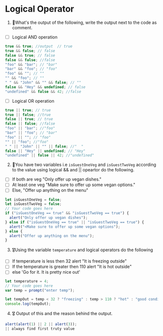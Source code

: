 # Logical Operator

1. 🥇What's the output of the following, write the output next to the code as comment.

- [ ] Logical AND operation

```js
true && true; //output  // true
true && false; // false
false && true; // false
false && false; //false
"foo" && "bar"; // "bar"
"bar" && "foo"; // "foo"
"foo" && ""; // ""
"" && "foo"; // ""
" " && "John" && "" && false; // ""
false && "Hey" && undefined; // false
"undefined" && false && 42; //false
```

- [ ] Logical OR operation

```js
true || true; // true
true || false; //true
false || true; // true
false || false; //false
"foo" || "bar"; //"foo"
"bar" || "foo"; // "bar"
"foo" || ""; // "foo"
"" || "foo"; //"foo"
" " || "John" || "" || false; //"  "
false || "Hey" || undefined; // "Hey"
"undefined" || false || 42; //"undefined"
```

2. 🥈You have two variables i.e `isGuestOneVeg` and `isGuestTwoVeg` according to the value using logical && and || opeartor do the following.

- [ ] If both are veg "Only offer up vegan dishes."
- [ ] At least one veg "Make sure to offer up some vegan options."
- [ ] Else, "Offer up anything on the menu"

```js
let isGuestOneVeg = false;
let isGuestTwoVeg = false;
// Your code goes here
if ("isGuestOneVeg == true" && "isGuestTwoVeg == true") {
  alert("Only offer up vegan dishes");
} else if ("isGuestOneVeg == true" || "isGuestTwoVeg == true") {
  alert("<Make sure to offer up some vegan options");
} else {
  alert("Offer up anything on the menu");
}
```

3. 🎖Using the variable `temperature` and logical operators do the following

- [ ] If temperature is less then 32 alert "It is freezing outside"
- [ ] If the temperature is greater then 110 alert "It is hot outside"
- [ ] else 'Go for it. It is pretty nice out'

```js
let temperature = 4;
// Your code goes here
var temp = prompt("enter temp");

let tempOut = temp < 32 ? "freezing" : temp > 110 ? "hot" : "good condition";
console.log(tempOut);
```

4. 🎖 Output of this and the reason behind the output.

```js
alert(alert(1) || 2 || alert(3));
|| always find first truty value
```
